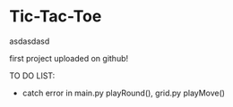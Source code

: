 # Tic-Tac-Toe

asdasdasd

first project uploaded on github!

TO DO LIST:
- catch error in main.py playRound(), grid.py playMove()
